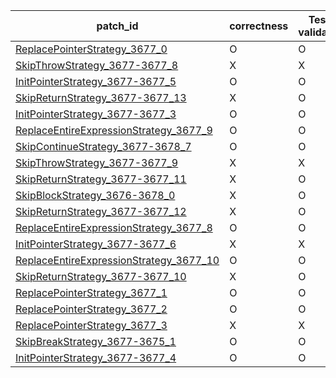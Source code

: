  | patch_id |correctness |Test-validation |NPEX-validation |
 |--- | --- | --- | --- | 
 | [ReplacePointerStrategy_3677_0](./patches/ReplacePointerStrategy_3677_0/patch.java#L3703) | O | O | X | 
 | [SkipThrowStrategy_3677-3677_8](./patches/SkipThrowStrategy_3677-3677_8/patch.java#L3703) | X | X | X | 
 | [InitPointerStrategy_3677-3677_5](./patches/InitPointerStrategy_3677-3677_5/patch.java#L3703) | O | O | X | 
 | [SkipReturnStrategy_3677-3677_13](./patches/SkipReturnStrategy_3677-3677_13/patch.java#L3703) | X | O | X | 
 | [InitPointerStrategy_3677-3677_3](./patches/InitPointerStrategy_3677-3677_3/patch.java#L3703) | O | O | X | 
 | [ReplaceEntireExpressionStrategy_3677_9](./patches/ReplaceEntireExpressionStrategy_3677_9/patch.java#L3703) | O | O | O | 
 | [SkipContinueStrategy_3677-3678_7](./patches/SkipContinueStrategy_3677-3678_7/patch.java#L3703) | O | O | X | 
 | [SkipThrowStrategy_3677-3677_9](./patches/SkipThrowStrategy_3677-3677_9/patch.java#L3703) | X | X | X | 
 | [SkipReturnStrategy_3677-3677_11](./patches/SkipReturnStrategy_3677-3677_11/patch.java#L3703) | X | O | X | 
 | [SkipBlockStrategy_3676-3678_0](./patches/SkipBlockStrategy_3676-3678_0/patch.java#L3702) | X | O | X | 
 | [SkipReturnStrategy_3677-3677_12](./patches/SkipReturnStrategy_3677-3677_12/patch.java#L3703) | X | O | X | 
 | [ReplaceEntireExpressionStrategy_3677_8](./patches/ReplaceEntireExpressionStrategy_3677_8/patch.java#L3703) | O | O | O | 
 | [InitPointerStrategy_3677-3677_6](./patches/InitPointerStrategy_3677-3677_6/patch.java#L3703) | X | X | X | 
 | [ReplaceEntireExpressionStrategy_3677_10](./patches/ReplaceEntireExpressionStrategy_3677_10/patch.java#L3703) | O | O | O | 
 | [SkipReturnStrategy_3677-3677_10](./patches/SkipReturnStrategy_3677-3677_10/patch.java#L3703) | X | O | X | 
 | [ReplacePointerStrategy_3677_1](./patches/ReplacePointerStrategy_3677_1/patch.java#L3703) | O | O | X | 
 | [ReplacePointerStrategy_3677_2](./patches/ReplacePointerStrategy_3677_2/patch.java#L3703) | O | O | X | 
 | [ReplacePointerStrategy_3677_3](./patches/ReplacePointerStrategy_3677_3/patch.java#L3703) | X | X | X | 
 | [SkipBreakStrategy_3677-3675_1](./patches/SkipBreakStrategy_3677-3675_1/patch.java#L3703) | O | O | X | 
 | [InitPointerStrategy_3677-3677_4](./patches/InitPointerStrategy_3677-3677_4/patch.java#L3703) | O | O | X | 
